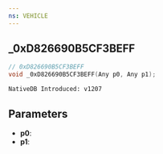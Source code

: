 ```yaml
---
ns: VEHICLE
---
```

## _0xD826690B5CF3BEFF

```c
// 0xD826690B5CF3BEFF
void _0xD826690B5CF3BEFF(Any p0, Any p1);
```

```
NativeDB Introduced: v1207
```

## Parameters
* **p0**:
* **p1**:
